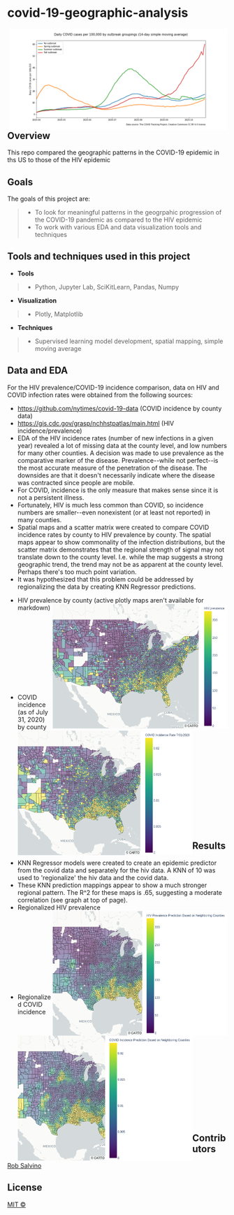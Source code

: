 # covid-19-geographic-analysis

<img align="right" src="img/COVID-cases-by-outbreak-groupings.png" width='500' height='auto' ></img>

## Overview
This repo compared the geographic patterns in the COVID-19 epidemic in ths US to those of the HIV epidemic

## Goals

The goals of this project are:
> - To look for meaningful patterns in the geogrpahic progression of the COVID-19 pandemic as compared to the HIV epidemic
> - To work with various EDA and data visualization tools and techniques

## Tools and techniques used in this project
- **Tools**
> - Python, Jupyter Lab, SciKitLearn, Pandas, Numpy
- **Visualization**
> - Plotly, Matplotlib
- **Techniques**
> - Supervised learning model development, spatial mapping, simple moving average

## Data and EDA

For the HIV prevalence/COVID-19 incidence comparison, data on HIV and COVID infection rates were obtained from the following sources:
- https://github.com/nytimes/covid-19-data (COVID incidence by county data) 
- https://gis.cdc.gov/grasp/nchhstpatlas/main.html (HIV incidence/prevalence) 
- EDA of the HIV incidence rates (number of new infections in a given year) revealed a lot of missing data at the county level, and low numbers for many other counties. A decision was made to use prevalence as the comparative marker of the disease. Prevalence--while not perfect--is the most accurate measure of the penetration of the disease. The downsides are that it doesn't necessarily indicate where the disease was contracted since people are mobile. 
- For COVID, incidence is the only measure that makes sense since it is not a persistent illness. 
- Fortunately, HIV is much less common than COVID, so incidence numbers are smaller--even nonexistent (or at least not reported) in many counties. 
- Spatial maps and a scatter matrix were created to compare COVID incidence rates by county to HIV prevalence by county. The spatial maps appear to show commonality of the infection distributions, but the scatter matrix demonstrates that the regional strength of signal may not translate down to the county level. I.e. while the map suggests a strong geographic trend, the trend may not be as apparent at the county level. Perhaps there's too much point variation.
- It was hypothesized that this problem could be addressed by regionalizing the data by creating KNN Regressor predictions. 
<!-- - Maps can be accessed by clicking on the links below. -->
- HIV prevalence by county (active plotly maps aren't available for markdown)
<img align="right" src="img/hiv_prev_map.png" width='400' height='auto' ></img>

<pre>










</pre>  
- COVID incidence (as of July 31, 2020) by county
<img align="left" src="img/July_31_covid_map.png" width='400' height='auto' ></img>

<!-- - [HIV Prevalence Spatial Map]('img/hiv_prev_map.png')
- [COVID Incidence Spatial Map]('img/July_31_covid_map.png') -->
<pre>













</pre>
## Results
- KNN Regressor models were created to create an epidemic predictor from the covid data and separately for the hiv data. A KNN of 10 was used to 'regionalize' the hiv data and the covid data.
- These KNN prediction mappings appear to show a much stronger regional pattern. The R^2 for these maps is .65, suggesting a moderate correlation (see graph at top of page).
- Regionalized HIV prevalence
<img align="right" src="img/hiv_epidemic_prediction.png" width='400' height='auto' ></img>
<pre>










</pre>  
- Regionalized COVID incidence
<img align="left" src="img/covid_epidemic_prediction.png" width='400' height='auto' ></img>
<pre>












</pre>
<!-- - Prediction maps can be accessed by clicking on the links below. -->
<!-- <img align="right" src="img/hiv_prev_map.png" width='500' height='auto' ></img>
<img align="right" src="img/July_31_covid_map.png" width='500' height='auto' ></img> -->


<!-- - [HIV Prediction Map]('img/hiv_epidemic_prediction.html')
- [COVID Prediction Map]('img/covid_epidemic_prediction.html')
- [Scatter Matrix]('img/prediction-scatterplot.png') -->

## Contributors
[Rob Salvino](https://github.com/salvir1)


## License
[MIT ©](https://choosealicense.com/licenses/mit/)
